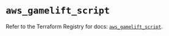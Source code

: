# `aws_gamelift_script`

Refer to the Terraform Registry for docs: [`aws_gamelift_script`](https://registry.terraform.io/providers/hashicorp/aws/6.12.0/docs/resources/gamelift_script).
